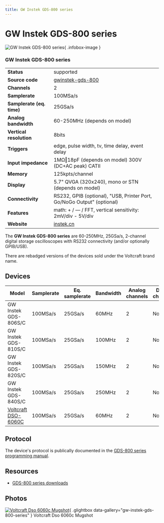 ```yaml
---
title: GW Instek GDS-800 series
---
```


# GW Instek GDS-800 series

<div class="infobox" markdown>

![GW Instek GDS-800 series](./img/Voltcraft_dso-6060c_mugshot.jpg){ .infobox-image }

### GW Instek GDS-800 series

| | |
|---|---|
| **Status** | supported |
| **Source code** | [gwinstek-gds-800](https://github.com/OpenTraceLab/OpenTraceCapture/tree/main/src/hardware/gwinstek-gds-800) |
| **Channels** | 2 |
| **Samplerate** | 100MSa/s |
| **Samplerate (eq. time)** | 25GSa/s |
| **Analog bandwidth** | 60-250MHz (depends on model) |
| **Vertical resolution** | 8bits |
| **Triggers** | edge, pulse width, tv, time delay, event delay |
| **Input impedance** | 1MΩ‖18pF (depends on model) 300V (DC+AC peak) CATII |
| **Memory** | 125kpts/channel |
| **Display** | 5.7" QVGA (320x240), mono or STN (depends on model) |
| **Connectivity** | RS232, GPIB (optional), "USB, Printer Port, Go/NoGo Output" (optional) |
| **Features** | math: + / — / FFT, vertical sensitivity: 2mV/div - 5V/div |
| **Website** | [instek.cn](http://www.instek.cn/en/product/productdetail.aspx?pid=3&amp;mid=7&amp;id=51) |

</div>

The **GW Instek GDS-800 series** are 60-250MHz, 25GSa/s, 2-channel digital storage oscilloscopes with RS232 connectivity (and/or optionally GPIB/USB).

There are rebadged versions of the devices sold under the Voltcraft brand name.

## Devices
| Model | Samplerate | Eq. samplerate | Bandwidth | Analog channels | Digital channels |
|---|---|---|---|---|---|
| GW Instek GDS-806S/C | 100MSa/s | 25GSa/s | 60MHz | 2 | None |
| GW Instek GDS-810S/C | 100MSa/s | 25GSa/s | 100MHz | 2 | None |
| GW Instek GDS-820S/C | 100MSa/s | 25GSa/s | 150MHz | 2 | None |
| GW Instek GDS-840S/C | 100MSa/s | 25GSa/s | 250MHz | 2 | None |
| [Voltcraft DSO-6060C](https://sigrok.org/wiki/Voltcraft_DSO-6060C) | 100MSa/s | 25GSa/s | 60MHz | 2 | None |

## Protocol

The device's protocol is publically documented in the [GDS-800 series programming manual](https://www.gwinstek.com/en-GB/products/downloadSeriesDownNew/12213/1059).

## Resources
- [GDS-800 series downloads](http://www.instek.cn/en/download/downloadfilelist.aspx?id=51)

## Photos

<div class="photo-grid" markdown>

[![Voltcraft Dso 6060c Mugshot](./img/Voltcraft_dso-6060c_mugshot.jpg)](./img/Voltcraft_dso-6060c_mugshot.png "Voltcraft Dso 6060c Mugshot"){ .glightbox data-gallery="gw-instek-gds-800-series" }
<span class="caption">Voltcraft Dso 6060c Mugshot</span>

</div>
